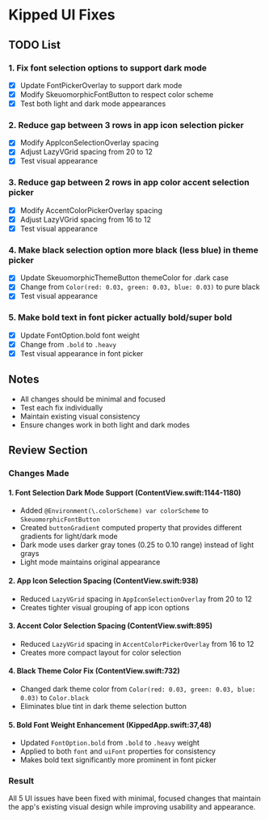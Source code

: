 # Kipped UI Fixes

## TODO List

### 1. Fix font selection options to support dark mode
- [x] Update FontPickerOverlay to support dark mode
- [x] Modify SkeuomorphicFontButton to respect color scheme
- [x] Test both light and dark mode appearances

### 2. Reduce gap between 3 rows in app icon selection picker
- [x] Modify AppIconSelectionOverlay spacing
- [x] Adjust LazyVGrid spacing from 20 to 12
- [x] Test visual appearance

### 3. Reduce gap between 2 rows in app color accent selection picker
- [x] Modify AccentColorPickerOverlay spacing
- [x] Adjust LazyVGrid spacing from 16 to 12
- [x] Test visual appearance

### 4. Make black selection option more black (less blue) in theme picker
- [x] Update SkeuomorphicThemeButton themeColor for .dark case
- [x] Change from `Color(red: 0.03, green: 0.03, blue: 0.03)` to pure black
- [x] Test visual appearance

### 5. Make bold text in font picker actually bold/super bold
- [x] Update FontOption.bold font weight
- [x] Change from `.bold` to `.heavy`
- [x] Test visual appearance in font picker

## Notes
- All changes should be minimal and focused
- Test each fix individually
- Maintain existing visual consistency
- Ensure changes work in both light and dark modes

## Review Section

### Changes Made

#### 1. Font Selection Dark Mode Support (ContentView.swift:1144-1180)
- Added `@Environment(\.colorScheme) var colorScheme` to `SkeuomorphicFontButton`
- Created `buttonGradient` computed property that provides different gradients for light/dark mode
- Dark mode uses darker gray tones (0.25 to 0.10 range) instead of light grays
- Light mode maintains original appearance

#### 2. App Icon Selection Spacing (ContentView.swift:938)
- Reduced `LazyVGrid` spacing in `AppIconSelectionOverlay` from 20 to 12
- Creates tighter visual grouping of app icon options

#### 3. Accent Color Selection Spacing (ContentView.swift:895)
- Reduced `LazyVGrid` spacing in `AccentColorPickerOverlay` from 16 to 12
- Creates more compact layout for color selection

#### 4. Black Theme Color Fix (ContentView.swift:732)
- Changed dark theme color from `Color(red: 0.03, green: 0.03, blue: 0.03)` to `Color.black`
- Eliminates blue tint in dark theme selection button

#### 5. Bold Font Weight Enhancement (KippedApp.swift:37,48)
- Updated `FontOption.bold` from `.bold` to `.heavy` weight
- Applied to both `font` and `uiFont` properties for consistency
- Makes bold text significantly more prominent in font picker

### Result
All 5 UI issues have been fixed with minimal, focused changes that maintain the app's existing visual design while improving usability and appearance.